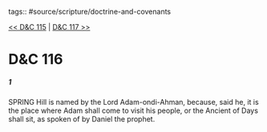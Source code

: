 tags:: #source/scripture/doctrine-and-covenants

[<< D&C 115](/Doctrine_and_Covenants/D&C_115.md) | [D&C 117 >>](/Doctrine_and_Covenants/D&C_117.md)

# D&C 116

##### 1

SPRING Hill is named by the Lord Adam-ondi-Ahman, because, said he, it is the place where Adam shall come to visit his people, or the Ancient of Days shall sit, as spoken of by Daniel the prophet.
